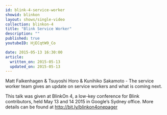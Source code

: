 ```yaml
---
id: blink-4-service-worker
showid: blinkon
layout: shows/single-video
collection: blinkon-4
title: "Blink Service Worker"
description: ""
published: true
youtubeID: HjECqtW9_Co

date: 2015-05-13 16:30:00
article:
  written_on: 2015-05-13
  updated_on: 2015-05-13
---
```

Matt Falkenhagen & Tsuyoshi Horo & Kunihiko Sakamoto - The service worker team gives an update on service workers and what is coming next.

This talk was given at BlinkOn 4, a low-key conference for Blink contributors, held May 13 and 14 2015 in Google’s Sydney office. More details can be found at http://bit.ly/blinkon4onepager